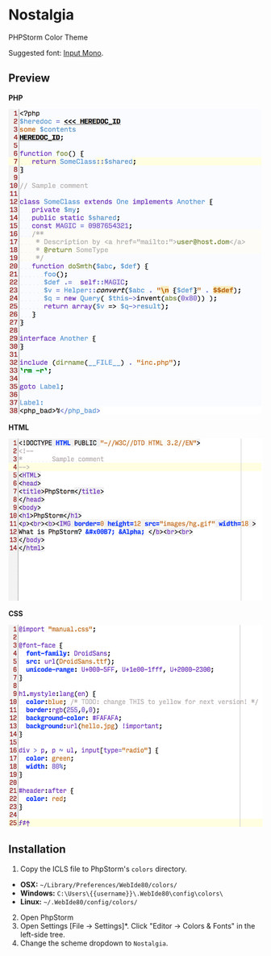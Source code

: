 Nostalgia 
===========
PHPStorm Color Theme

Suggested font: [Input Mono](http://input.fontbureau.com/download/).

## Preview

**PHP**

<img src="https://github.com/chuhlomin/phpstorm-theme-nostalgia/raw/master/php.png" alt="PHP" width="502" height="605">

**HTML**

<img src="https://github.com/chuhlomin/phpstorm-theme-nostalgia/raw/master/html.png" alt="HTML" width="548" height="321">

**CSS**

<img src="https://github.com/chuhlomin/phpstorm-theme-nostalgia/raw/master/css.png" alt="CSS" width="551" height="400">

## Installation

1. Copy the ICLS file to PhpStorm's `colors` directory.
  - **OSX:** `~/Library/Preferences/WebIde80/colors/`
  - **Windows:** `C:\Users\{{username}}\.WebIde80\config\colors\`
  - **Linux:** `~/.WebIde80/config/colors/`
2. Open PhpStorm
3. Open Settings [File -> Settings]*. Click "Editor -> Colors & Fonts" in the left-side tree.
4. Change the scheme dropdown to `Nostalgia`.
